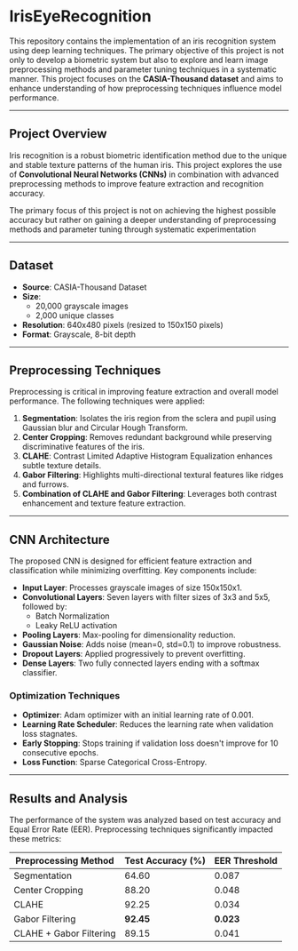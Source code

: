 # IrisEyeRecognition
 
This repository contains the implementation of an iris recognition system using deep learning techniques. The primary objective of this project is not only to develop a biometric system but also to explore and learn image preprocessing methods and parameter tuning techniques in a systematic manner. This project focuses on the **CASIA-Thousand dataset** and aims to enhance understanding of how preprocessing techniques influence model performance.

---

## **Project Overview**

Iris recognition is a robust biometric identification method due to the unique and stable texture patterns of the human iris. This project explores the use of **Convolutional Neural Networks (CNNs)** in combination with advanced preprocessing methods to improve feature extraction and recognition accuracy.

The primary focus of this project is not on achieving the highest possible accuracy but rather on gaining a deeper understanding of preprocessing methods and parameter tuning through systematic experimentation

---

## **Dataset**
- **Source**: CASIA-Thousand Dataset
- **Size**: 
  - 20,000 grayscale images
  - 2,000 unique classes
- **Resolution**: 640x480 pixels (resized to 150x150 pixels)
- **Format**: Grayscale, 8-bit depth

---

## **Preprocessing Techniques**

Preprocessing is critical in improving feature extraction and overall model performance. The following techniques were applied:

1. **Segmentation**: Isolates the iris region from the sclera and pupil using Gaussian blur and Circular Hough Transform.
2. **Center Cropping**: Removes redundant background while preserving discriminative features of the iris.
3. **CLAHE**: Contrast Limited Adaptive Histogram Equalization enhances subtle texture details.
4. **Gabor Filtering**: Highlights multi-directional textural features like ridges and furrows.
5. **Combination of CLAHE and Gabor Filtering**: Leverages both contrast enhancement and texture feature extraction.

---

## **CNN Architecture**

The proposed CNN is designed for efficient feature extraction and classification while minimizing overfitting. Key components include:

- **Input Layer**: Processes grayscale images of size 150x150x1.
- **Convolutional Layers**: Seven layers with filter sizes of 3x3 and 5x5, followed by:
  - Batch Normalization
  - Leaky ReLU activation
- **Pooling Layers**: Max-pooling for dimensionality reduction.
- **Gaussian Noise**: Adds noise (mean=0, std=0.1) to improve robustness.
- **Dropout Layers**: Applied progressively to prevent overfitting.
- **Dense Layers**: Two fully connected layers ending with a softmax classifier.

### **Optimization Techniques**
- **Optimizer**: Adam optimizer with an initial learning rate of 0.001.
- **Learning Rate Scheduler**: Reduces the learning rate when validation loss stagnates.
- **Early Stopping**: Stops training if validation loss doesn't improve for 10 consecutive epochs.
- **Loss Function**: Sparse Categorical Cross-Entropy.

---

## **Results and Analysis**

The performance of the system was analyzed based on test accuracy and Equal Error Rate (EER). Preprocessing techniques significantly impacted these metrics:

| **Preprocessing Method**       | **Test Accuracy (%)** | **EER Threshold** |
|--------------------------------|-----------------------|-------------------|
| Segmentation                   | 64.60                | 0.087            |
| Center Cropping                | 88.20                | 0.048            |
| CLAHE                          | 92.25                | 0.034            |
| Gabor Filtering                | **92.45**            | **0.023**        |
| CLAHE + Gabor Filtering        | 89.15                | 0.041            |
